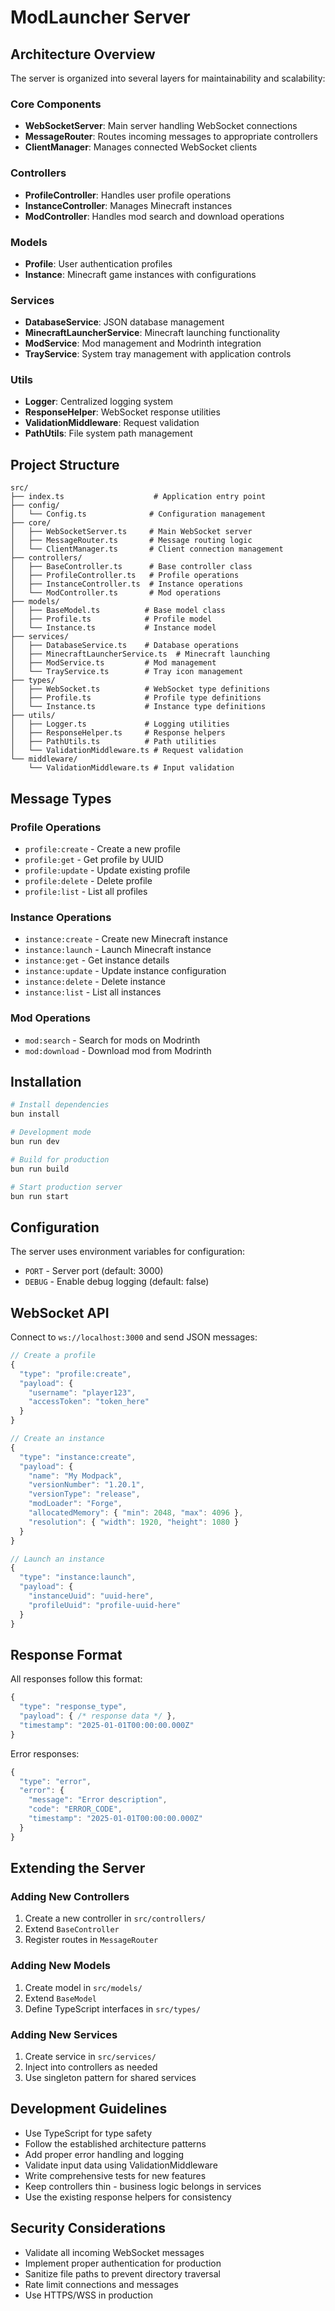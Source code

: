 # ModLauncher Server

## Architecture Overview

The server is organized into several layers for maintainability and scalability:

### Core Components
- **WebSocketServer**: Main server handling WebSocket connections
- **MessageRouter**: Routes incoming messages to appropriate controllers
- **ClientManager**: Manages connected WebSocket clients

### Controllers
- **ProfileController**: Handles user profile operations
- **InstanceController**: Manages Minecraft instances
- **ModController**: Handles mod search and download operations

### Models
- **Profile**: User authentication profiles
- **Instance**: Minecraft game instances with configurations

### Services
- **DatabaseService**: JSON database management
- **MinecraftLauncherService**: Minecraft launching functionality
- **ModService**: Mod management and Modrinth integration
- **TrayService**: System tray management with application controls

### Utils
- **Logger**: Centralized logging system
- **ResponseHelper**: WebSocket response utilities
- **ValidationMiddleware**: Request validation
- **PathUtils**: File system path management

## Project Structure

```
src/
├── index.ts                    # Application entry point
├── config/
│   └── Config.ts              # Configuration management
├── core/
│   ├── WebSocketServer.ts     # Main WebSocket server
│   ├── MessageRouter.ts       # Message routing logic
│   └── ClientManager.ts       # Client connection management
├── controllers/
│   ├── BaseController.ts      # Base controller class
│   ├── ProfileController.ts   # Profile operations
│   ├── InstanceController.ts  # Instance operations
│   └── ModController.ts       # Mod operations
├── models/
│   ├── BaseModel.ts          # Base model class
│   ├── Profile.ts            # Profile model
│   └── Instance.ts           # Instance model
├── services/
│   ├── DatabaseService.ts    # Database operations
│   ├── MinecraftLauncherService.ts  # Minecraft launching
│   ├── ModService.ts         # Mod management
│   └── TrayService.ts        # Tray icon management
├── types/
│   ├── WebSocket.ts          # WebSocket type definitions
│   ├── Profile.ts            # Profile type definitions
│   └── Instance.ts           # Instance type definitions
├── utils/
│   ├── Logger.ts             # Logging utilities
│   ├── ResponseHelper.ts     # Response helpers
│   ├── PathUtils.ts          # Path utilities
│   └── ValidationMiddleware.ts # Request validation
└── middleware/
    └── ValidationMiddleware.ts # Input validation
```

## Message Types

### Profile Operations
- `profile:create` - Create a new profile
- `profile:get` - Get profile by UUID
- `profile:update` - Update existing profile
- `profile:delete` - Delete profile
- `profile:list` - List all profiles

### Instance Operations
- `instance:create` - Create new Minecraft instance
- `instance:launch` - Launch Minecraft instance
- `instance:get` - Get instance details
- `instance:update` - Update instance configuration
- `instance:delete` - Delete instance
- `instance:list` - List all instances

### Mod Operations
- `mod:search` - Search for mods on Modrinth
- `mod:download` - Download mod from Modrinth

## Installation

```bash
# Install dependencies
bun install

# Development mode
bun run dev

# Build for production
bun run build

# Start production server
bun run start
```

## Configuration

The server uses environment variables for configuration:

- `PORT` - Server port (default: 3000)
- `DEBUG` - Enable debug logging (default: false)

## WebSocket API

Connect to `ws://localhost:3000` and send JSON messages:

```javascript
// Create a profile
{
  "type": "profile:create",
  "payload": {
    "username": "player123",
    "accessToken": "token_here"
  }
}

// Create an instance
{
  "type": "instance:create",
  "payload": {
    "name": "My Modpack",
    "versionNumber": "1.20.1",
    "versionType": "release",
    "modLoader": "Forge",
    "allocatedMemory": { "min": 2048, "max": 4096 },
    "resolution": { "width": 1920, "height": 1080 }
  }
}

// Launch an instance
{
  "type": "instance:launch",
  "payload": {
    "instanceUuid": "uuid-here",
    "profileUuid": "profile-uuid-here"
  }
}
```

## Response Format

All responses follow this format:

```javascript
{
  "type": "response_type",
  "payload": { /* response data */ },
  "timestamp": "2025-01-01T00:00:00.000Z"
}
```

Error responses:

```javascript
{
  "type": "error",
  "error": {
    "message": "Error description",
    "code": "ERROR_CODE",
    "timestamp": "2025-01-01T00:00:00.000Z"
  }
}
```

## Extending the Server

### Adding New Controllers

1. Create a new controller in `src/controllers/`
2. Extend `BaseController`
3. Register routes in `MessageRouter`

### Adding New Models

1. Create model in `src/models/`
2. Extend `BaseModel`
3. Define TypeScript interfaces in `src/types/`

### Adding New Services

1. Create service in `src/services/`
2. Inject into controllers as needed
3. Use singleton pattern for shared services

## Development Guidelines

- Use TypeScript for type safety
- Follow the established architecture patterns
- Add proper error handling and logging
- Validate input data using ValidationMiddleware
- Write comprehensive tests for new features
- Keep controllers thin - business logic belongs in services
- Use the existing response helpers for consistency

## Security Considerations

- Validate all incoming WebSocket messages
- Implement proper authentication for production
- Sanitize file paths to prevent directory traversal
- Rate limit connections and messages
- Use HTTPS/WSS in production
